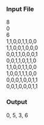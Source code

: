 ### Input File
8  
0  
6  
1,1,0,0,1,1,0,0  
1,1,0,0,1,0,0,0  
0,0,1,1,0,0,0,1  
0,0,1,1,0,1,1,0  
1,1,0,0,1,1,0,0  
1,0,0,1,1,1,0,0  
0,0,0,1,0,0,1,1  
0,0,1,0,0,0,1,1  

### Output
0, 5, 3, 6
